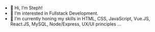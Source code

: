 - 👋 Hi, I’m Steph!
- 👀 I’m interested in Fullstack Development.
- 🌱 I’m currently honing my skills in HTML, CSS, JavaScript, Vue.JS, React.JS, MySQL, Node/Express, UX/UI principles ...

<!---
Steph-Aniee/Steph-Aniee is a ✨ special ✨ repository because its `README.md` (this file) appears on your GitHub profile.
You can click the Preview link to take a look at your changes.
--->
